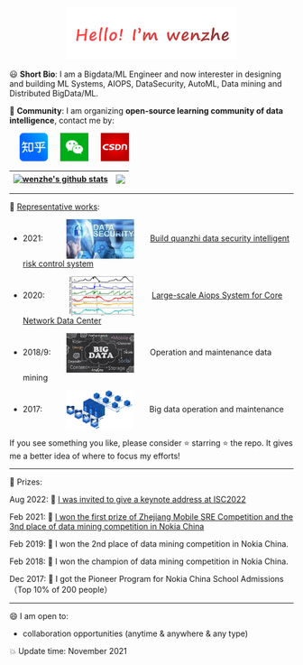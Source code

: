 
<p align="center"><img width="60%" alt="Hello, I'm Anurag. " src="./images/name.png" /></a></p>

😃 **Short Bio**: I am a Bigdata/ML Engineer and now interester in designing and building ML Systems, AIOPS, DataSecurity, AutoML, Data mining and Distributed BigData/ML.

👬 **Community**: I am organizing **open-source learning community of data intelligence**, contact me by:

&emsp; <a href="https://www.zhihu.com/people/liao-wen-zhe-55/columns"> <img alt="wenzhe's zhihu" width="50px" src="https://github.com/LiaoWenzhe/LiaoWenzhe/blob/main/images/zhih_logo.jpeg" /></a> &emsp; <a href="https://www.zhihu.com/people/liao-wen-zhe-55/pins"><img alt="wenzhe's wechat" width="50px" src="https://github.com/LiaoWenzhe/LiaoWenzhe/blob/main/images/wechat_logo.png" /></a> &emsp; <a href="https://blog.csdn.net/Liao_Wenzhe"><img alt="wenzhe | CSDN" width="50px" src="https://github.com/LiaoWenzhe/LiaoWenzhe/blob/main/images/csdn_logo.jpeg"/></a>

| <a href="https://github.com/anuraghazra/github-readme-stats"><img align="center" src="https://github-readme-stats.vercel.app/api?username=LiaoWenzhe&hide=contribs,prs&hide_border=true" alt="wenzhe's github stats" /></a> | <a href="https://github.com/anuraghazra/github-readme-stats"><img align="center" src="https://github-readme-stats.vercel.app/api/top-langs/?username=LiaoWenzhe&layout=compact&theme=transparent&hide_border=true" /></a> |
| ------------- | ------------- |
----

:star2: [Representative works](https://github.com/LiaoWenzhe/BigdataAi):
* 2021:&emsp;&emsp;&emsp;<img width="120" height="70" align=center src="https://github.com/LiaoWenzhe/LiaoWenzhe/blob/main/images/dataSecurity.jfif"/>&emsp;&emsp;[Build quanzhi data security intelligent risk control system](https://zhuanlan.zhihu.com/p/548450688)

* 2020:&emsp;&emsp;&emsp;<img width="120" height="70" align=center src="https://github.com/LiaoWenzhe/LiaoWenzhe/blob/main/images/38a009b5c01af6f88e1210a6b4a469d.png"/>&emsp;&emsp;[Large-scale Aiops System for Core Network Data Center](https://zhuanlan.zhihu.com/p/466955597)

* 2018/9:&emsp;&emsp;<img width="120" height="70" align=center src="https://github.com/LiaoWenzhe/LiaoWenzhe/blob/main/images/BigData-1.jpg"/>&emsp;&emsp;Operation and maintenance data mining

* 2017:&emsp;&emsp;&emsp;<img width="120" height="70" align=center src="https://github.com/LiaoWenzhe/LiaoWenzhe/blob/main/images/14291549-90dfa4b60e721577.gif"/>&emsp;&emsp;Big data operation and maintenance

If you see something you like, please consider :star: starring :star: the repo. It gives me a better idea of where to focus my efforts!

----
💬 Prizes:


Aug 2022: 🎉 [I was invited to give a keynote address at ISC2022](https://zhuanlan.zhihu.com/p/548450688)

Feb 2021: 🎉 [I won the first prize of Zhejiang Mobile SRE Competition and  the 3nd place of data mining competition in Nokia China](https://mp.weixin.qq.com/s/rNfTsBwkObugx2lmubY6Zw)

Feb 2019: 🎉 I won the 2nd place of data mining competition in Nokia China.

Feb 2018: 🎉 I won the champion of data mining competition in Nokia China.

Dec 2017: 🎉 I got the Pioneer Program for Nokia China School Admissions（Top 10% of 200 people）

----

😄 I am open to:

* collaboration opportunities (anytime & anywhere & any type)

:boom: Update time: November 2021


